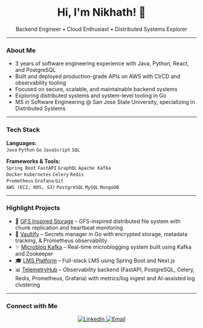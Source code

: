 <h1 align="center">Hi, I'm Nikhath! 👋</h1>
<p align="center">Backend Engineer • Cloud Enthusiast • Distributed Systems Explorer</p>

---

### About Me

- 3 years of software engineering experience with Java, Python, React, and PostgreSQL  
- Built and deployed production-grade APIs on AWS with CI/CD and observability tooling  
- Focused on secure, scalable, and maintainable backend systems  
- Exploring distributed systems and system-level tooling in Go  
- MS in Software Engineering @ San Jose State University, specializing in Distributed Systems

---

### Tech Stack

**Languages:**  
`Java` `Python` `Go` `JavaScript` `SQL`

**Frameworks & Tools:**  
`Spring Boot` `FastAPI` `GraphQL` `Apache Kafka`  
`Docker` `Kubernetes` `Celery` `Redis`  
`Prometheus` `Grafana` `Git`  
`AWS (EC2, RDS, S3)` `PostgreSQL` `MySQL` `MongoDB`

---

### Highlight Projects

- 📂 [GFS Inspired Storage](https://github.com/nikhathfirdose1/GFS-Distributed-Storage) – GFS-inspired distributed file system with chunk replication and heartbeat monitoring  
- 🔐 [Vaultify](https://github.com/nikhathfirdose1/Vaultify) – Secrets manager in Go with encrypted storage, metadata tracking, & Prometheus observability  
- ✨ [Microblog Kafka](https://github.com/nikhathfirdose1/Microblogging-Platform) – Real-time microblogging system built using Kafka and Zookeeper  
- 🎓 [LMS Platform](https://github.com/nikhathfirdose1/Learning-Management-System) – Full-stack LMS using Spring Boot and Next.js  
- 📊 [TelemetryHub](https://github.com/nikhathfirdose1/telemetryhub) – Observability backend (FastAPI, PostgreSQL, Celery, Redis, Prometheus, Grafana) with metrics/log ingest and AI-assisted log clustering

---

### Connect with Me

<p align="center">
  <a href="https://www.linkedin.com/in/nikhath-firdose/">
    <img src="https://img.shields.io/badge/LinkedIn-blue?style=for-the-badge&logo=linkedin&logoColor=white" alt="LinkedIn">
  </a>
  <a href="mailto:nikhathh.firdose@gmail.com">
    <img src="https://img.shields.io/badge/Email-grey?style=for-the-badge&logo=gmail&logoColor=white" alt="Email">
  </a>
</p>
